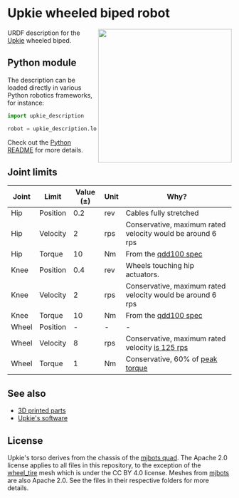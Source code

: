 # Upkie wheeled biped robot

<img src="https://user-images.githubusercontent.com/1189580/169594012-2d685579-2b66-4470-9def-57bd0656b420.png" align="right" width="300">

URDF description for the [Upkie](https://hackaday.io/project/185729-upkie-wheeled-biped-robot) wheeled biped. 

## Python module

The description can be loaded directly in various Python robotics frameworks, for instance:

```python
import upkie_description

robot = upkie_description.load_in_pinocchio()
```

Check out the [Python README](dist/python/README.md) for more details.

## Joint limits

| Joint | Limit    | Value (±) | Unit | Why? |
|-------|----------|-----------|------|------|
| Hip   | Position | 0.2       | rev  | Cables fully stretched |
| Hip   | Velocity | 2         | rps  | Conservative, maximum rated velocity would be around 6 rps |
| Hip   | Torque   | 10        | Nm   | From the [qdd100 spec](https://mjbots.com/products/qdd100-beta-3) |
| Knee  | Position | 0.4       | rev  | Wheels touching hip actuators. |
| Knee  | Velocity | 2         | rps  | Conservative, maximum rated velocity would be around 6 rps |
| Knee  | Torque   | 10        | Nm   | From the [qdd100 spec](https://mjbots.com/products/qdd100-beta-3) |
| Wheel | Position | -         | -    | - |
| Wheel | Velocity | 8         | rps  | Conservative, maximum rated velocity [is 125 rps](https://mjbots.com/products/mj5208) |
| Wheel | Torque   | 1         | Nm   | Conservative, 60% of [peak torque](https://mjbots.com/products/mj5208) |

## See also

- [3D printed parts](https://github.com/upkie/upkie_parts)
- [Upkie's software](https://github.com/upkie/upkie)

## License

Upkie's torso derives from the chassis of the [mjbots quad](https://github.com/mjbots/quad). The Apache 2.0 license applies to all files in this repository, to the exception of the [wheel\_tire](meshes/wheel_tire) mesh which is under the CC BY 4.0 license. Meshes from [mjbots](meshes/mjbots) are also Apache 2.0. See the files in their respective folders for more details.
